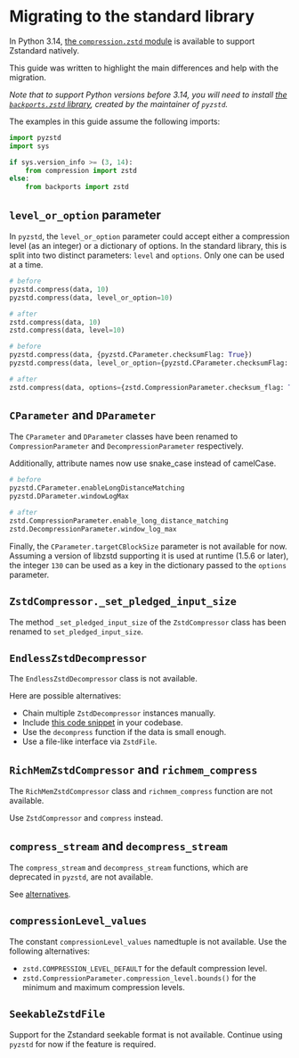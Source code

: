 # Migrating to the standard library

In Python 3.14, [the `compression.zstd` module](https://docs.python.org/3.14/library/compression.zstd.html) is available to support Zstandard natively.

This guide was written to highlight the main differences and help with the migration.

_Note that to support Python versions before 3.14, you will need to install [the `backports.zstd` library](https://github.com/Rogdham/backports.zstd), created by the maintainer of `pyzstd`._

The examples in this guide assume the following imports:

```python
import pyzstd
import sys

if sys.version_info >= (3, 14):
    from compression import zstd
else:
    from backports import zstd
```

## `level_or_option` parameter

In `pyzstd`, the `level_or_option` parameter could accept either a compression level (as an integer) or a dictionary of options. In the standard library, this is split into two distinct parameters: `level` and `options`. Only one can be used at a time.

```python
# before
pyzstd.compress(data, 10)
pyzstd.compress(data, level_or_option=10)

# after
zstd.compress(data, 10)
zstd.compress(data, level=10)
```

```python
# before
pyzstd.compress(data, {pyzstd.CParameter.checksumFlag: True})
pyzstd.compress(data, level_or_option={pyzstd.CParameter.checksumFlag: True})

# after
zstd.compress(data, options={zstd.CompressionParameter.checksum_flag: True})
```

## `CParameter` and `DParameter`

The `CParameter` and `DParameter` classes have been renamed to `CompressionParameter` and `DecompressionParameter` respectively.

Additionally, attribute names now use snake_case instead of camelCase.

```python
# before
pyzstd.CParameter.enableLongDistanceMatching
pyzstd.DParameter.windowLogMax

# after
zstd.CompressionParameter.enable_long_distance_matching
zstd.DecompressionParameter.window_log_max
```

Finally, the `CParameter.targetCBlockSize` parameter is not available for now. Assuming a version of libzstd supporting it is used at runtime (1.5.6 or later), the integer `130` can be used as a key in the dictionary passed to the `options` parameter.

## `ZstdCompressor._set_pledged_input_size`

The method `_set_pledged_input_size` of the `ZstdCompressor` class has been renamed to `set_pledged_input_size`.

## `EndlessZstdDecompressor`

The `EndlessZstdDecompressor` class is not available.

Here are possible alternatives:

- Chain multiple `ZstdDecompressor` instances manually.
- Include [this code snippet](https://gist.github.com/Rogdham/e2d694cee709e75240a1fd5278e99666#file-endless_zstd_decompressor-py) in your codebase.
- Use the `decompress` function if the data is small enough.
- Use a file-like interface via `ZstdFile`.

## `RichMemZstdCompressor` and `richmem_compress`

The `RichMemZstdCompressor` class and `richmem_compress` function are not available.

Use `ZstdCompressor` and `compress` instead.

## `compress_stream` and `decompress_stream`

The `compress_stream` and `decompress_stream` functions, which are deprecated in `pyzstd`, are not available.

See [alternatives](./deprecated.md#compress-stream).

## `compressionLevel_values`

The constant `compressionLevel_values` namedtuple is not available. Use the following alternatives:

- `zstd.COMPRESSION_LEVEL_DEFAULT` for the default compression level.
- `zstd.CompressionParameter.compression_level.bounds()` for the minimum and maximum compression levels.

## `SeekableZstdFile`

Support for the Zstandard seekable format is not available. Continue using `pyzstd` for now if the feature is required.
